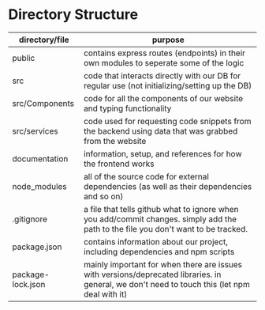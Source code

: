 # Directory Structure

| directory/file  | purpose |
|-----------------|-----------------------------|
|public           | contains express routes (endpoints) in their own modules to seperate some of the logic |
|src              | code that interacts directly with our DB for regular use (not initializing/setting up the DB) |
|src/Components   | code for all the components of our website and typing functionality |
|src/services     | code used for requesting code snippets from the backend using data that was grabbed from the website|
|documentation    | information, setup, and references for how the frontend works|
|node_modules     | all of the source code for external dependencies (as well as their dependencies and so on)|
|.gitignore       | a file that tells github what to ignore when you add/commit changes. simply add the path to the file you don't want to be tracked.|
|package.json     | contains information about our project, including dependencies and npm scripts|
|package-lock.json| mainly important for when there are issues with versions/deprecated libraries. in general, we don't need to touch this (let npm deal with it) |
